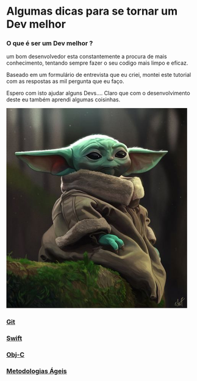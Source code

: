 # Algumas dicas para se tornar um Dev melhor

### O que é ser um Dev melhor ?
um bom desenvolvedor esta constantemente a procura de mais conhecimento, tentando sempre fazer o seu codigo mais limpo e eficaz.

Baseado em um formulário de entrevista que eu criei, montei este tutorial com as respostas as mil pergunta que eu faço.

Espero com isto ajudar alguns Devs.... Claro que com o desenvolvimento deste eu também aprendi algumas coisinhas.

![](https://github.com/MoacirParticular/Jedi-Mestre-ser-eu-quero/blob/main/Images/BabYoda.jpg)


### [Git](https://github.com/MoacirParticular/Jedi-Mestre-ser-eu-quero/blob/main/Tutos/Git.md)
### [Swift](https://github.com/MoacirParticular/Jedi-Mestre-ser-eu-quero/blob/main/Tutos/Swift.md)
### [Obj-C](https://github.com/MoacirParticular/Jedi-Mestre-ser-eu-quero/blob/main/Tutos/Objc.md)
### [Metodologias Ágeis](https://github.com/MoacirParticular/Jedi-Mestre-ser-eu-quero/blob/main/Tutos/Ageis.md)
